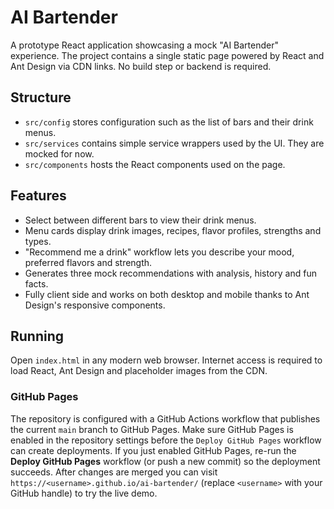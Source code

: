 # AI Bartender

A prototype React application showcasing a mock "AI Bartender" experience. The project contains a single static page powered by React and Ant Design via CDN links. No build step or backend is required.

## Structure

- `src/config` stores configuration such as the list of bars and their drink menus.
- `src/services` contains simple service wrappers used by the UI. They are mocked for now.
- `src/components` hosts the React components used on the page.

## Features

- Select between different bars to view their drink menus.
- Menu cards display drink images, recipes, flavor profiles, strengths and types.
- "Recommend me a drink" workflow lets you describe your mood, preferred flavors and strength.
- Generates three mock recommendations with analysis, history and fun facts.
- Fully client side and works on both desktop and mobile thanks to Ant Design's responsive components.

## Running

Open `index.html` in any modern web browser. Internet access is required to load React, Ant Design and placeholder images from the CDN.

### GitHub Pages

The repository is configured with a GitHub Actions workflow that publishes the current `main` branch to GitHub Pages. Make sure GitHub Pages is enabled in the repository settings before the `Deploy GitHub Pages` workflow can create deployments.
If you just enabled GitHub Pages, re-run the **Deploy GitHub Pages** workflow (or push a new commit) so the deployment succeeds.
After changes are merged you can visit
`https://<username>.github.io/ai-bartender/` (replace `<username>` with your
GitHub handle) to try the live demo.
